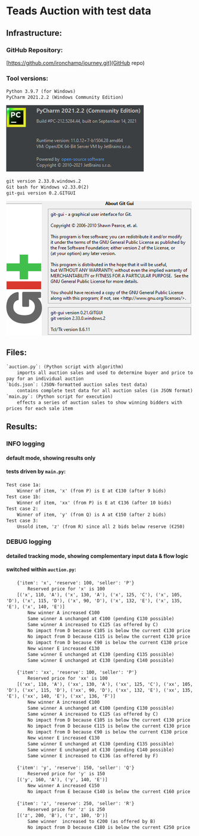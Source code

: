 # **Teads Auction with test data**
## Infrastructure:
### GitHub Repository:
[https://github.com/ironchamp/journey.git](GitHub repo)
### Tool versions:
    Python 3.9.7 (for Windows)
    PyCharm 2021.2.2 (Windows Community Edition)
![img.png](img.png)

    git version 2.33.0.windows.2
    Git bash for Windows v2.33.0(2)
    git-gui version 0.2.GITGUI
![img_1.png](img_1.png)
## Files:
    `auction.py`: (Python script with algorithm)
        imports all auction sales and used to determine buyer and price to pay for an individual auction
    `bids.json`: (JSON-formatted auction sales test data)
        contains complete test data for all auction sales (in JSON format)
    `main.py`: (Python script for execution)
        effects a series of auction sales to show winning bidders with prices for each sale item 
## Results:
### INFO logging
#### default mode, showing results only
#### tests driven by `main.py`:
    Test case 1a:
        Winner of item, 'x' (from P) is E at €130 (after 9 bids)
    Test case 1b:
        Winner of item, 'xx' (from P) is E at €136 (after 10 bids)
    Test case 2:
        Winner of item, 'y' (from Q) is A at €150 (after 2 bids)
    Test case 3:
        Unsold item, 'z' (from R) since all 2 bids below reserve (€250)
### DEBUG logging
#### detailed tracking mode, showing complementary input data & flow logic
#### switched within `auction.py`:
        {'item': 'x', 'reserve': 100, 'seller': 'P'}
            Reserved price for 'x' is 100
        [('x', 110, 'A'), ('x', 130, 'A'), ('x', 125, 'C'), ('x', 105, 'D'), ('x', 115, 'D'), ('x', 90, 'D'), ('x', 132, 'E'), ('x', 135, 'E'), ('x', 140, 'E')]
            New winner A increased €100
            Same winner A unchanged at €100 (pending €130 possible)
            Same winner A increased to €125 (as offered by C)
            No impact from D because €105 is below the current €130 price
            No impact from D because €115 is below the current €130 price
            No impact from D because €90 is below the current €130 price
            New winner E increased €130
            Same winner E unchanged at €130 (pending €135 possible)
            Same winner E unchanged at €130 (pending €140 possible)

        {'item': 'xx', 'reserve': 100, 'seller': 'P'}
            Reserved price for 'xx' is 100
        [('xx', 110, 'A'), ('xx', 130, 'A'), ('xx', 125, 'C'), ('xx', 105, 'D'), ('xx', 115, 'D'), ('xx', 90, 'D'), ('xx', 132, 'E'), ('xx', 135, 'E'), ('xx', 140, 'E'), ('xx', 136, 'F')]
            New winner A increased €100
            Same winner A unchanged at €100 (pending €130 possible)
            Same winner A increased to €125 (as offered by C)
            No impact from D because €105 is below the current €130 price
            No impact from D because €115 is below the current €130 price
            No impact from D because €90 is below the current €130 price
            New winner E increased €130
            Same winner E unchanged at €130 (pending €135 possible)
            Same winner E unchanged at €130 (pending €140 possible)
            Same winner E increased to €136 (as offered by F)
        
        {'item': 'y', 'reserve': 150, 'seller': 'Q'}
            Reserved price for 'y' is 150
        [('y', 160, 'A'), ('y', 140, 'E')]
            New winner A increased €150
            No impact from E because €140 is below the current €160 price
        
        {'item': 'z', 'reserve': 250, 'seller': 'R'}
            Reserved price for 'z' is 250
        [('z', 200, 'B'), ('z', 180, 'D')]
            Same winner  increased to €200 (as offered by B)
            No impact from D because €180 is below the current €250 price
